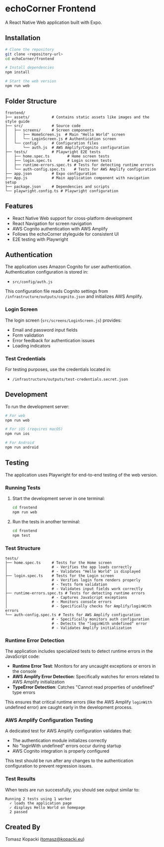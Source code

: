 # echoCorner Frontend

A React Native Web application built with Expo.

## Installation

```bash
# Clone the repository
git clone <repository-url>
cd echoCorner/frontend

# Install dependencies
npm install

# Start the web version
npm run web
```

## Folder Structure

```
frontend/
├── assets/          # Contains static assets like images and the style guide
├── src/             # Source code
│   ├── screens/     # Screen components
│   │   ├── HomeScreen.js  # Main "Hello World" screen
│   │   └── LoginScreen.js # Authentication screen
│   └── config/      # Configuration files
│       └── auth.js  # AWS Amplify/Cognito configuration
├── tests/           # Playwright E2E tests
│   ├── home.spec.ts        # Home screen tests
│   ├── login.spec.ts       # Login screen tests
│   ├── runtime-errors.spec.ts # Tests for detecting runtime errors
│   └── auth-config.spec.ts    # Tests for AWS Amplify configuration
├── app.json         # Expo configuration
├── App.js           # Main application component with navigation setup
├── package.json     # Dependencies and scripts
└── playwright.config.ts # Playwright configuration
```

## Features

- React Native Web support for cross-platform development
- React Navigation for screen navigation
- AWS Cognito authentication with AWS Amplify
- Follows the echoCorner styleguide for consistent UI
- E2E testing with Playwright

## Authentication

The application uses Amazon Cognito for user authentication. Authentication configuration is stored in:
- `src/config/auth.js`

This configuration file reads Cognito settings from `/infrastructure/outputs/cognito.json` and initializes AWS Amplify.

### Login Screen

The login screen (`src/screens/LoginScreen.js`) provides:
- Email and password input fields
- Form validation
- Error feedback for authentication issues
- Loading indicators

### Test Credentials

For testing purposes, use the credentials located in:
- `/infrastructure/outputs/test-credentials.secret.json`

## Development

To run the development server:

```bash
# For web
npm run web

# For iOS (requires macOS)
npm run ios

# For Android
npm run android
```

## Testing

The application uses Playwright for end-to-end testing of the web version.

### Running Tests

1. Start the development server in one terminal:
   ```bash
   cd frontend
   npm run web
   ```

2. Run the tests in another terminal:
   ```bash
   cd frontend
   npm test
   ```

### Test Structure

```
tests/
├── home.spec.ts     # Tests for the Home screen
│                    # - Verifies the app loads correctly
│                    # - Validates "Hello World" is displayed
├── login.spec.ts    # Tests for the Login screen
│                    # - Verifies login form renders properly
│                    # - Tests form validation
│                    # - Validates input fields work correctly
├── runtime-errors.spec.ts # Tests for detecting runtime errors
│                    # - Captures JavaScript exceptions
│                    # - Monitors console errors
│                    # - Specifically checks for Amplify/loginWith errors
└── auth-config.spec.ts # Tests for AWS Amplify configuration
                     # - Specifically monitors auth configuration
                     # - Detects the "loginWith undefined" error
                     # - Validates Amplify initialization
```

### Runtime Error Detection

The application includes specialized tests to detect runtime errors in the JavaScript code:

- **Runtime Error Test**: Monitors for any uncaught exceptions or errors in the console
- **AWS Amplify Error Detection**: Specifically watches for errors related to AWS Amplify initialization
- **TypeError Detection**: Catches "Cannot read properties of undefined" type errors

This ensures that critical runtime errors (like the AWS Amplify `loginWith` undefined error) are caught early in the development process.

### AWS Amplify Configuration Testing

A dedicated test for AWS Amplify configuration validates that:

- The authentication module initializes correctly
- No "loginWith undefined" errors occur during startup
- AWS Cognito integration is properly configured

This test should be run after any changes to the authentication configuration to prevent regression issues.

### Test Results

When tests are run successfully, you should see output similar to:

```
Running 2 tests using 1 worker
  ✓ loads the application page
  ✓ displays Hello World on homepage
  2 passed
```

## Created By

Tomasz Kopacki (tomasz@kopacki.eu)